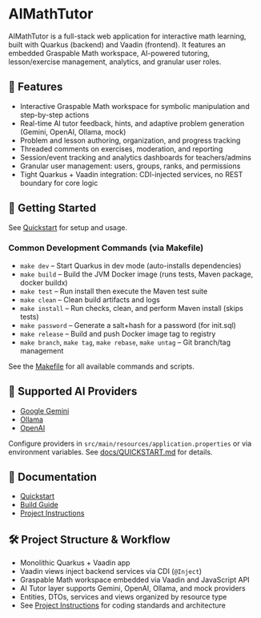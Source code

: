 
# AIMathTutor

AIMathTutor is a full-stack web application for interactive math learning, built with Quarkus (backend) and Vaadin (frontend). It features an embedded Graspable Math workspace, AI-powered tutoring, lesson/exercise management, analytics, and granular user roles.

## 🌟 Features

- Interactive Graspable Math workspace for symbolic manipulation and step-by-step actions
- Real-time AI tutor feedback, hints, and adaptive problem generation (Gemini, OpenAI, Ollama, mock)
- Problem and lesson authoring, organization, and progress tracking
- Threaded comments on exercises, moderation, and reporting
- Session/event tracking and analytics dashboards for teachers/admins
- Granular user management: users, groups, ranks, and permissions
- Tight Quarkus + Vaadin integration: CDI-injected services, no REST boundary for core logic

## 🚀 Getting Started

See [Quickstart](docs/QUICKSTART.md) for setup and usage.

### Common Development Commands (via Makefile)

- `make dev`      – Start Quarkus in dev mode (auto-installs dependencies)
- `make build`    – Build the JVM Docker image (runs tests, Maven package, docker buildx)
- `make test`     – Run install then execute the Maven test suite
- `make clean`    – Clean build artifacts and logs
- `make install`  – Run checks, clean, and perform Maven install (skips tests)
- `make password` – Generate a salt+hash for a password (for init.sql)
- `make release`  – Build and push Docker image tag to registry
- `make branch`, `make tag`, `make rebase`, `make untag` – Git branch/tag management

See the [Makefile](Makefile) for all available commands and scripts.

## 🤖 Supported AI Providers

- [Google Gemini](https://aistudio.google.com/api-keys)
- [Ollama](https://ollama.com/download)
- [OpenAI](https://platform.openai.com/api-keys)

Configure providers in `src/main/resources/application.properties` or via environment variables. See [docs/QUICKSTART.md](docs/QUICKSTART.md) for details.

## 📖 Documentation

- [Quickstart](docs/QUICKSTART.md)
- [Build Guide](docs/BUILD_GUIDE.md)
- [Project Instructions](.github/instructions/aimathtutor.instructions.md)

## 🛠️ Project Structure & Workflow

- Monolithic Quarkus + Vaadin app
- Vaadin views inject backend services via CDI (`@Inject`)
- Graspable Math workspace embedded via Vaadin and JavaScript API
- AI Tutor layer supports Gemini, OpenAI, Ollama, and mock providers
- Entities, DTOs, services and views organized by resource type
- See [Project Instructions](.github/instructions/aimathtutor.instructions.md) for coding standards and architecture
